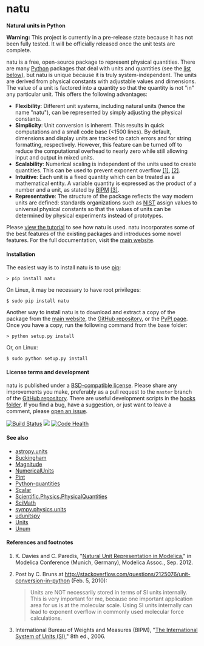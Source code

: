 natu
====

**Natural units in Python**

**Warning:** This project is currently in a pre-release state because it has not
been fully tested.  It will be officially released once the unit tests are
complete.

natu is a free, open-source package to represent physical quantities.  There are
many [Python] packages that deal with units and quantities (see the
[list below](#seealso)), but natu is unique because it is truly
system-independent.  The units are derived from physical constants with
adjustable values and dimensions.  The value of a unit is factored into a
quantity so that the quantity is not "in" any particular unit.  This offers the
following advantages:

- **Flexibility**: Different unit systems, including natural units (hence the
  name "natu"), can be represented by simply adjusting the physical constants.
- **Simplicity**: Unit conversion is inherent.  This results in quick
  computations and a small code base (<1500 lines).  By default, dimensions and
  display units are tracked to catch errors and for string formatting,
  respectively.  However, this feature can be turned off to reduce the
  computational overhead to nearly zero while still allowing input and output in
  mixed units.
- **Scalability**: Numerical scaling is independent of the units used to create
  quantities.  This can be used to prevent exponent overflow [[1]](#ref1),
  [[2]](#ref2).
- **Intuitive**: Each unit is a fixed quantity which can be treated as a
  mathematical entity.  A variable quantity is expressed as the product of a
  number and a unit, as stated by [BIPM][BIPM] [[3]](#ref3).
- **Representative**: The structure of the package reflects the way modern units
  are defined: standards organizations such as [NIST] assign values to universal
  physical constants so that the values of units can be determined by physical
  experiments instead of prototypes.

Please
[view the tutorial](http://nbviewer.ipython.org/github/kdavies4/natu/blob/master/examples/tutorial.ipynb)
to see how natu is used.  natu incorporates some of the best features of the
existing packages and introduces some novel features.  For the full
documentation, visit the [main website].

#### Installation

The easiest way is to install natu is to use [pip]:

    > pip install natu

On Linux, it may be necessary to have root privileges:

    $ sudo pip install natu

Another way to install natu is to download and extract a copy of the package
from the [main website], the [GitHub repository], or the [PyPI page].  Once you
have a copy, run the following command from the base folder:

    > python setup.py install

Or, on Linux:

    $ sudo python setup.py install

#### License terms and development

natu is published under a [BSD-compatible license](LICENSE.txt).  Please
share any improvements you make, preferably as a pull request to the ``master``
branch of the [GitHub repository].  There are useful development scripts in the
[hooks folder](hooks).  If you find a bug, have a suggestion, or just want to
leave a comment, please
[open an issue](https://github.com/kdavies4/natu/issues/new).

[![Build Status](https://travis-ci.org/kdavies4/natu.svg?branch=travis)](https://travis-ci.org/kdavies4/natu)
![ ](doc/_static/hspace.png)
[![Code Health](https://landscape.io/github/kdavies4/natu/master/landscape.png)](https://landscape.io/github/kdavies4/natu)

<a name="seealso"></a>
#### See also

- [astropy.units](http://astropy.readthedocs.org/en/latest/units/)
- [Buckingham](http://code.google.com/p/buckingham/)
- [Magnitude](http://juanreyero.com/open/magnitude/)
- [NumericalUnits](https://pypi.python.org/pypi/numericalunits)
- [Pint](http://pint.readthedocs.org/)
- [Python-quantities](https://pypi.python.org/pypi/quantities)
- [Scalar](http://russp.us/scalar-guide.htm)
- [Scientific.Physics.PhysicalQuantities](http://dirac.cnrs-orleans.fr/ScientificPython/ScientificPythonManual/Scientific.Physics.PhysicalQuantities-module.html)
- [SciMath](http://scimath.readthedocs.org/en/latest/units/intro.html)
- [sympy.physics.units](http://docs.sympy.org/dev/modules/physics/units.html)
- [udunitspy](https://github.com/blazetopher/udunitspy)
- [Units](https://bitbucket.org/adonohue/units/)
- [Unum](https://bitbucket.org/kiv/unum/)


[Python]: http://www.python.org/
[Python Standard Library]: https://docs.python.org/3/library/
[GitHub repository]: https://github.com/kdavies4/natu
[NIST]: http://www.nist.gov/
[BIPM]: http://www.bipm.org/
[pip]: https://pypi.python.org/pypi/pip
[Python]: http://www.python.org/
[pip]: https://pypi.python.org/pypi/pip
[degree Celsius (degC)]: http://en.wikipedia.org/wiki/Celsius
[decibel (dB)]: http://en.wikipedia.org/wiki/Decibel
[coherent relations]: http://en.wikipedia.org/wiki/Coherence_(units_of_measurement)
[statcoulomb]: http://en.wikipedia.org/wiki/Statcoulomb
[math]: https://docs.python.org/3/library/math.html
[numpy]: http://numpy.scipy.org/
[main website]: http://kdavies4.github.io/natu
[PyPI page]: http://pypi.python.org/pypi/natu
[natu.groups]: http://kdavies4.github.io/natu/natu.groups.html

#### References and footnotes

1. <a name="ref1"></a>
   K. Davies and C. Paredis,
   "[Natural Unit Representation in Modelica](http://www.ep.liu.se/ecp_article/index.en.aspx?issue=076;article=082),"
   in Modelica Conference (Munich, Germany), Modelica Assoc., Sep. 2012.
2. <a name="ref2"></a>
   Post by C. Bruns at
   http://stackoverflow.com/questions/2125076/unit-conversion-in-python
   (Feb. 5, 2010):

      > Units are NOT necessarily stored in terms of SI units internally.  This
      > is very important for me, because one important application area for us
      > is at the molecular scale.  Using SI units internally can lead to
      > exponent overflow in commonly used molecular force calculations.
3. <a name="ref3"></a>
   International Bureau of Weights and Measures (BIPM),
   "[The International System of Units (SI)](http://www.bipm.org/utils/common/pdf/si_brochure_8_en.pdf),"
   8th ed., 2006.
